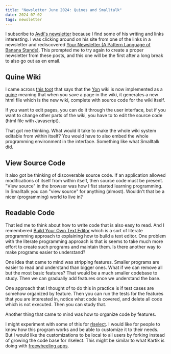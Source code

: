 ```yaml
---
title: "Newsletter June 2024: Quines and Smalltalk"
date: 2024-07-02
tags: newsletter
---
```


I subscribe to [Avdi's newsletter](https://avdi.codes/newsletters/) because I
find some of his writing and links interesting. I was
clicking around on his site from one of the links in a newsletter and
rediscovered [Your Newsletter (A Pattern Language of Banana
Stands)](https://avdi.codes/your-newsletter/). This prompted me to try again to
create a proper newsletter from these posts, and this one will be the first
after a long break to also go out as en email.

## Quine Wiki

I came across [this toot](https://merveilles.town/@m15o/112592228824944602)
that says that the [Yon](https://m15o.ichi.city/yon/) wiki is now implemented
as a [quine](https://en.wikipedia.org/wiki/Quine_(computing)) meaning that when
you save a page in the wiki, it generates a new html file which is the new
wiki, complete with source code for the wiki itself.

If you want to edit pages, you can do it through the user interface, but if you
want to change other parts of the wiki, you have to to edit the source code
(html file with Javascript).

That got me thinking. What would it take to make the whole wiki system editable
from within itself? You would have to also embed the whole programming
environment in the interface. Something like what Smalltalk did.

## View Source Code

It also got be thinking of discoverable source code. If an application allowed
modifications of itself from within itself, then source code must be present.
"View source" in the browser was how I fist started learning programming. In
Smalltalk you can "view source" for anything (almost). Wouldn't that be a nicer
(programming) world to live in?

## Readable Code

That led me to think about how to write code that is also easy to read. And I
remembered [Build Your Own Text
Editor](https://viewsourcecode.org/snaptoken/kilo/) which is a sort of literate
programming approach to explaining how to build a text editor. One problem with
the literate programming approach is that is seems to take much more effort to
create such programs and maintain them. Is there another way to make programs
easier to understand?

One idea that came to mind was stripping features. Smaller programs are easier
to read and understand than bigger ones. What if we can remove all but the most
basic features? That would be a much smaller codebase to study. Then we can
gradually add features once we understand the base.

One approach that I thought of to do this in practice is if test cases are
somehow organized by feature. Then you can run the tests for the features that
you are interested in, notice what code is covered, and delete all code which
is not executed. Then you can study that.

Another thing that came to mind was how to organize code by features.

I might experiment with some of this for
[rlselect](/projects/rlselect/index.html). I would like for people to know how
this program works and be able to customize it to their needs. But I would like
the customizations to be local to all users by forking instead of growing the
code base for rlselect.  This might be similar to what Kartik is doing with
[freewheeling apps](https://akkartik.name/freewheeling/).
